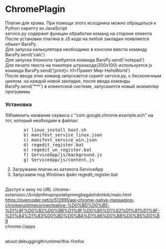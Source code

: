 # ChromePlagin 

Плагин для хрома.
При помощи этого исходника можно обращаться к Python скрипту из JavaScript
<br/>service.py содержит функции обработки команд на стороне клиента 
<br/>После установки плагина в JS коде на любой закладки появляется объект BarsPy.
<br/>Для запуска калькулятора необходимо в консоли ввести команду BarsPy.send('calc')
<br/>Для запуска блокнота требуется команда BarsPy.send('notepad')
<br/>Для печати текста на пнинтере штрихкода(300х100) используется js команда BarsPy.send('[print]< h1>Привет Мир-HelloWorld</h1>')
<br/>
После ввода этих команд запускается скрипт service.py, с бесконечным циклом.
на каждой новой закладке, после ввода команды BarsPy.send('***') в клиентской системе, запускается новый экземпляр программы
 

<h3>Установка</h3>
1)Изменить название сервиса с "com.google.chrome.example.ech" на тот, который необходим в файлах:
<pre>
       a) linux_install_host.sh
       b) manifest_service_linux.json
       c) manifest_service_win.json
       d) regedit_register.bat
       e) regedit_un_register.bat
       f) ServiceApp/js/background.js
       g) ServiceApp/js/content.js
</pre>

2) Загружаем плагин из каталога ServiceApp
3) Запускаем под Windows файл regedit_register.bat 

<br/>Доступ к окну по URL  chrome-extension://knldjmfmopnpolahpmmgbagdohdnhkik/main.html
<br/>https://overcoder.net/q/512991/api-chrome-native-messaging-chromeruntimeconnectnative-%D0%BD%D0%B5-%D1%8F%D0%B2%D0%BB%D1%8F%D0%B5%D1%82%D1%81%D1%8F-%D1%84%D1%83%D0%BD%D0%BA%D1%86%D0%B8%D0%B5%D0%B9
<br/> chrome://apps

<br/> about:debugging#/runtime/this-firefox
